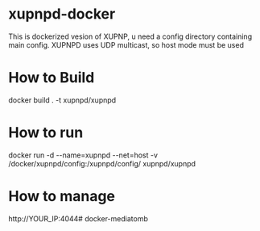# xupnpd-docker

This is dockerized vesion of XUPNP, u need a config directory containing main config.
XUPNPD uses UDP multicast, so host mode must be used

# How to Build
docker build . -t xupnpd/xupnpd

# How to run
docker run -d --name=xupnpd --net=host -v /docker/xupnpd/config:/xupnpd/config/ xupnpd/xupnpd

# How to manage
http://YOUR_IP:4044# docker-mediatomb
